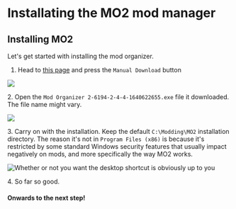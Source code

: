 # Installating the MO2 mod manager

## Installing MO2

Let's get started with installing the mod organizer.

1. Head to [this page](https://www.nexusmods.com/skyrimspecialedition/mods/6194?tab=files) and press the `Manual Download` button

![](https://i.imgur.com/rtHpLHP.png)

2\. Open the `Mod Organizer 2-6194-2-4-4-1640622655.exe` file it downloaded. The file name might vary.

![](https://i.imgur.com/CIJxWC7.png)

3\. Carry on with the installation. Keep the default `C:\Modding\MO2` installation directory. The reason it's not in `Program Files (x86)` is because it's restricted by some standard Windows security features that usually impact negatively on mods, and more specifically the way MO2 works.

![Whether or not you want the desktop shortcut is obviously up to you](https://i.imgur.com/MlcDgGG.gif)

4\. So far so good.

#### Onwards to the next step!
